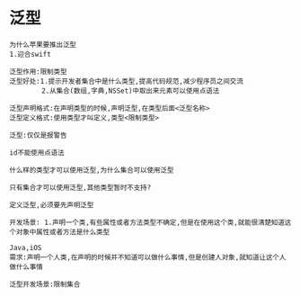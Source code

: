 # 泛型

    为什么苹果要推出泛型
    1.迎合swift

    泛型作用:限制类型
    泛型好处:1.提示开发者集合中是什么类型,提高代码规范,减少程序员之间交流
            2.从集合(数组,字典,NSSet)中取出来元素可以使用点语法

    泛型声明格式:在声明类型的时候,声明泛型,在类型后面<泛型名称>
    泛型定义格式:使用类型才叫定义,类型<限制类型>

    泛型:仅仅是报警告

    id不能使用点语法

    什么样的类型才可以使用泛型,为什么集合可以使用泛型

    只有集合才可以使用泛型,其他类型暂时不支持?

    定义泛型,必须要先声明泛型

    开发场景: 1.声明一个类,有些属性或者方法类型不确定,但是在使用这个类,就能很清楚知道这个对象中属性或者方法是什么类型

    Java,iOS
    需求:声明一个人类,在声明的时候并不知道可以做什么事情,但是创建人对象,就知道让这个人做什么事情

    泛型开发场景:限制集合
